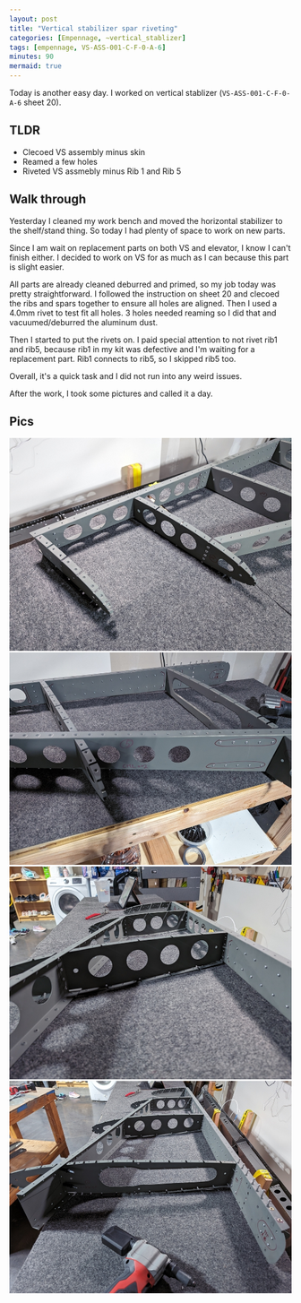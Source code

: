 ```yaml
---
layout: post
title: "Vertical stabilizer spar riveting"
categories: [Empennage, ~vertical_stablizer]
tags: [empennage, VS-ASS-001-C-F-0-A-6]
minutes: 90
mermaid: true
---
```


Today is another easy day. I worked on vertical stablizer (`VS-ASS-001-C-F-0-A-6` sheet 20).

## TLDR

- Clecoed VS assembly minus skin
- Reamed a few holes
- Riveted VS assmebly minus Rib 1 and Rib 5

## Walk through

Yesterday I cleaned my work bench and moved the horizontal stabilizer to the shelf/stand thing. So today I had plenty of space to work on new parts.

Since I am wait on replacement parts on both VS and elevator, I know I can't finish either. I decided to work on VS for as much as I can because this
part is slight easier.

All parts are already cleaned deburred and primed, so my job today was pretty straightforward. I followed the instruction on sheet 20 and clecoed the ribs and spars together to ensure all holes are aligned. Then I used a 4.0mm rivet to test fit all holes. 3 holes needed reaming so I did that and vacuumed/deburred the aluminum dust.

Then I started to put the rivets on. I paid special attention to not rivet rib1 and rib5, because rib1 in my kit was defective and I'm waiting for a replacement part. Rib1 connects to rib5, so I skipped rib5 too.

Overall, it's a quick task and I did not run into any weird issues.

After the work, I took some pictures and called it a day.

## Pics

![top](/assets/img/20240203/top.jpg)
![bottom](/assets/img/20240203/bottom.jpg)
![side](/assets/img/20240203/side.jpg)
![overall](/assets/img/20240203/overall.jpg)
